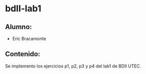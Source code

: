 # bdII-lab1
## Alumno: 
- Eric Bracamonte
## Contenido:

Se implemento los ejercicios p1, p2, p3 y p4 del lab1 de BDII UTEC.

